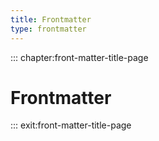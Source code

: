```yaml
---
title: Frontmatter
type: frontmatter
---
```


::: chapter:front-matter-title-page

# Frontmatter

::: exit:front-matter-title-page